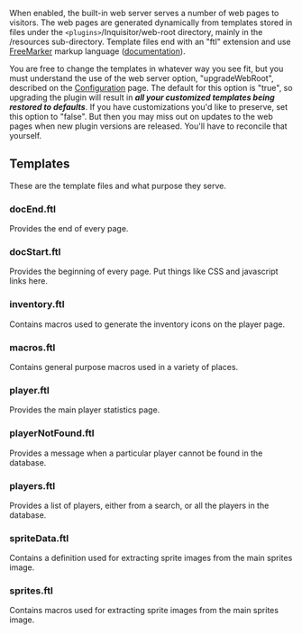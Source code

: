 When enabled, the built-in web server serves a number of web pages to visitors. The web pages are generated dynamically from templates stored in files under the `<plugins>`/Inquisitor/web-root directory, mainly in the /resources sub-directory. Template files end with an "ftl" extension and use [FreeMarker](http://freemarker.sourceforge.net/) markup language ([documentation](http://freemarker.sourceforge.net/docs/index.html)).

You are free to change the templates in whatever way you see fit, but you must understand the use of the web server option, "upgradeWebRoot", described on the [Configuration](Configuration.md) page. The default for this option is "true", so upgrading the plugin will result in **_all your customized templates being restored to defaults_**. If you have customizations you'd like to preserve, set this option to "false". But then you may miss out on updates to the web pages when new plugin versions are released. You'll have to reconcile that yourself.

## Templates ##

These are the template files and what purpose they serve.

### docEnd.ftl ###

Provides the end of every page.

### docStart.ftl ###

Provides the beginning of every page. Put things like CSS and javascript links here.

### inventory.ftl ###

Contains macros used to generate the inventory icons on the player page.

### macros.ftl ###

Contains general purpose macros used in a variety of places.

### player.ftl ###

Provides the main player statistics page.

### playerNotFound.ftl ###

Provides a message when a particular player cannot be found in the database.

### players.ftl ###

Provides a list of players, either from a search, or all the players in the database.

### spriteData.ftl ###

Contains a definition used for extracting sprite images from the main sprites image.

### sprites.ftl ###

Contains macros used for extracting sprite images from the main sprites image.